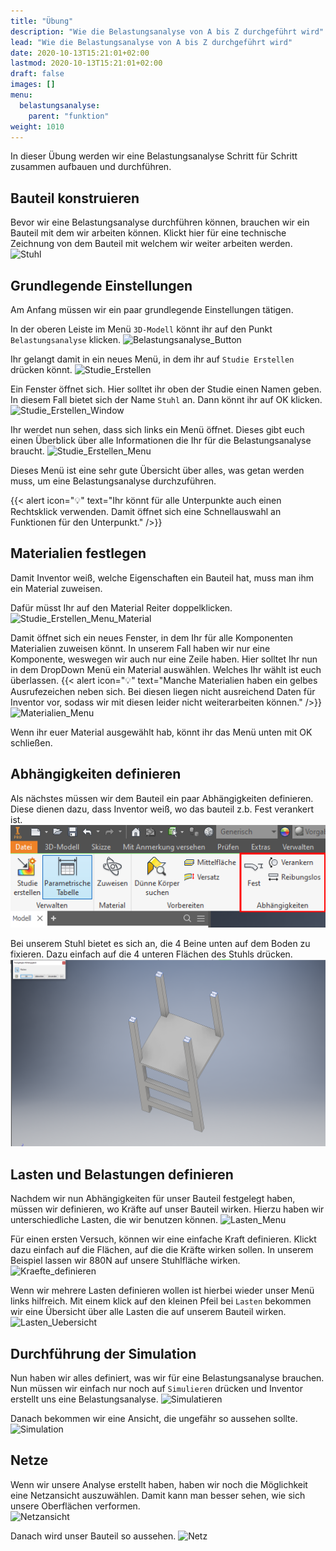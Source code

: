 ```yaml
---
title: "Übung"
description: "Wie die Belastungsanalyse von A bis Z durchgeführt wird"
lead: "Wie die Belastungsanalyse von A bis Z durchgeführt wird"
date: 2020-10-13T15:21:01+02:00
lastmod: 2020-10-13T15:21:01+02:00
draft: false
images: []
menu:
  belastungsanalyse:
    parent: "funktion"
weight: 1010
---
```


In dieser Übung werden wir eine Belastungsanalyse Schritt für Schritt zusammen aufbauen und durchführen.

## Bauteil konstruieren

Bevor wir eine Belastungsanalyse durchführen können, brauchen wir ein Bauteil mit dem wir arbeiten können. Klickt hier für eine technische Zeichnung von dem Bauteil mit welchem wir weiter arbeiten werden.
![Stuhl](Stuhl.PNG)

## Grundlegende Einstellungen

Am Anfang müssen wir ein paar grundlegende Einstellungen tätigen.

In der oberen Leiste im Menü `3D-Modell` könnt ihr auf den Punkt `Belastungsanalyse` klicken.
![Belastungsanalyse_Button](Belastungsanalyse_Button.PNG)

Ihr gelangt damit in ein neues Menü, in dem ihr auf `Studie Erstellen` drücken könnt.
![Studie_Erstellen](Studie_Erstellen.PNG)

Ein Fenster öffnet sich. Hier solltet ihr oben der Studie einen Namen geben. In diesem Fall bietet sich der Name `Stuhl` an. Dann könnt ihr auf OK klicken.
![Studie_Erstellen_Window](Studie_Erstellen_Window.PNG)

Ihr werdet nun sehen, dass sich links ein Menü öffnet. Dieses gibt euch einen Überblick über alle Informationen die Ihr für die Belastungsanalyse braucht.
![Studie_Erstellen_Menu](Studie_Erstellen_Menu.PNG)

Dieses Menü ist eine sehr gute Übersicht über alles, was getan werden muss, um eine Belastungsanalyse durchzuführen.

{{< alert icon="💡" text="Ihr könnt für alle Unterpunkte auch einen Rechtsklick verwenden. Damit öffnet sich eine Schnellauswahl an Funktionen für den Unterpunkt." />}}

## Materialien festlegen

Damit Inventor weiß, welche Eigenschaften ein Bauteil hat, muss man ihm ein Material zuweisen.

Dafür müsst Ihr auf den Material Reiter doppelklicken.
![Studie_Erstellen_Menu_Material](Studie_Erstellen_Menu_Material.PNG)

Damit öffnet sich ein neues Fenster, in dem Ihr für alle Komponenten Materialien zuweisen könnt. In unserem Fall haben wir nur eine Komponente, weswegen wir auch nur eine Zeile haben. Hier solltet Ihr nun in dem DropDown Menü ein Material auswählen. Welches Ihr wählt ist euch überlassen.
{{< alert icon="💡" text="Manche Materialien haben ein gelbes Ausrufezeichen neben sich. Bei diesen liegen nicht ausreichend Daten für Inventor vor, sodass wir mit diesen leider nicht weiterarbeiten können." />}}
![Materialien_Menu](Materialien_Menu.PNG)

Wenn ihr euer Material ausgewählt hab, könnt ihr das Menü unten mit OK schließen.

## Abhängigkeiten definieren

Als nächstes müssen wir dem Bauteil ein paar Abhängigkeiten definieren. Diese dienen dazu, dass Inventor weiß, wo das bauteil z.b. Fest verankert ist.
![Abhängigkeiten_Menu](Abhängigkeiten_Menu.PNG)

Bei unserem Stuhl bietet es sich an, die 4 Beine unten auf dem Boden zu fixieren. Dazu einfach auf die 4 unteren Flächen des Stuhls drücken.
![Abhängigkeiten_Festlegen](Abhängigkeiten_Festlegen.PNG)

## Lasten und Belastungen definieren

Nachdem wir nun Abhängigkeiten für unser Bauteil festgelegt haben, müssen wir definieren, wo Kräfte auf unser Bauteil wirken. Hierzu haben wir unterschiedliche Lasten, die wir benutzen können.
![Lasten_Menu](Lasten_Menu.PNG)

Für einen ersten Versuch, können wir eine einfache Kraft definieren. Klickt dazu einfach auf die Flächen, auf die die Kräfte wirken sollen. In unserem Beispiel lassen wir 880N auf unsere Stuhlfläche wirken.
![Kraefte_definieren](Kraefte_definieren.PNG)

Wenn wir mehrere Lasten definieren wollen ist hierbei wieder unser Menü links hilfreich. Mit einem klick auf den kleinen Pfeil bei `Lasten` bekommen wir eine Übersicht über alle Lasten die auf unserem Bauteil wirken.<br />
![Lasten_Uebersicht](Lasten_Uebersicht.PNG)

## Durchführung der Simulation
Nun haben wir alles definiert, was wir für eine Belastungsanalyse brauchen. Nun müssen wir einfach nur noch auf `Simulieren` drücken und Inventor erstellt uns eine Belastungsanalyse.
![Simulatieren](Simulieren.PNG)

Danach bekommen wir eine Ansicht, die ungefähr so aussehen sollte.
![Simulation](Simulation.PNG)

## Netze
Wenn wir unsere Analyse erstellt haben, haben wir noch die Möglichkeit eine Netzansicht auszuwählen. Damit kann man besser sehen, wie sich unsere Oberflächen verformen.<br />
![Netzansicht](Netzansicht.PNG)

Danach wird unser Bauteil so aussehen.
![Netz](Netz.PNG)
